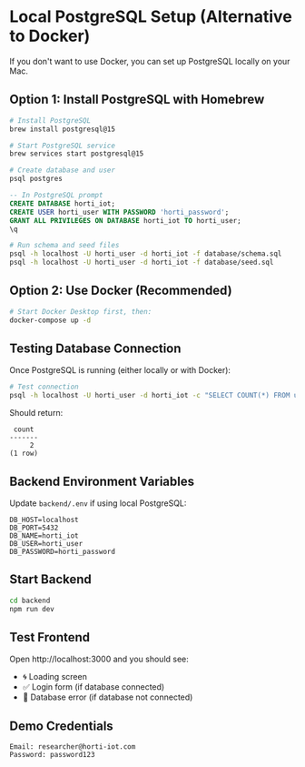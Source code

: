 # Local PostgreSQL Setup (Alternative to Docker)

If you don't want to use Docker, you can set up PostgreSQL locally on your Mac.

## Option 1: Install PostgreSQL with Homebrew

```bash
# Install PostgreSQL
brew install postgresql@15

# Start PostgreSQL service
brew services start postgresql@15

# Create database and user
psql postgres
```

```sql
-- In PostgreSQL prompt
CREATE DATABASE horti_iot;
CREATE USER horti_user WITH PASSWORD 'horti_password';
GRANT ALL PRIVILEGES ON DATABASE horti_iot TO horti_user;
\q
```

```bash
# Run schema and seed files
psql -h localhost -U horti_user -d horti_iot -f database/schema.sql
psql -h localhost -U horti_user -d horti_iot -f database/seed.sql
```

## Option 2: Use Docker (Recommended)

```bash
# Start Docker Desktop first, then:
docker-compose up -d
```

## Testing Database Connection

Once PostgreSQL is running (either locally or with Docker):

```bash
# Test connection
psql -h localhost -U horti_user -d horti_iot -c "SELECT COUNT(*) FROM users;"
```

Should return:
```
 count
-------
     2
(1 row)
```

## Backend Environment Variables

Update `backend/.env` if using local PostgreSQL:

```env
DB_HOST=localhost
DB_PORT=5432
DB_NAME=horti_iot
DB_USER=horti_user
DB_PASSWORD=horti_password
```

## Start Backend

```bash
cd backend
npm run dev
```

## Test Frontend

Open http://localhost:3000 and you should see:
- 🌀 Loading screen
- ✅ Login form (if database connected)
- 🚫 Database error (if database not connected)

## Demo Credentials

```
Email: researcher@horti-iot.com
Password: password123
```
